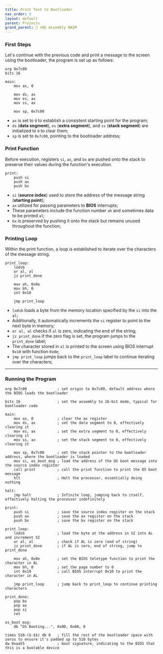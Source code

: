 ```yaml
---
title: Print Text to Bootloader
nav_order: 3
layout: default
parent: Projects
grand_parent: 🔲 x86 Assembly NASM
---
```


### **First Steps**

Let's continue with the previous code and print a message to the screen using the bootloader, the program is set up as follows:

```
org 0x7c00
bits 16

main:
    mov ax, 0

    mov ds, ax
    mov es, ax
    mov ss, ax

    mov sp, 0x7c00
```

- `ax` is set to `0` to establish a consistent starting point for the program;
- `ds` (**data segment**), `es` (**extra segment**), and `ss` (**stack segment**) are initialized to `0` to clear them;
- `sp` is set to `0x7c00`, pointing to the bootloader address;

### **Print Function**

Before execution, registers `si`, `ax`, and `bx` are pushed onto the stack to preserve their values during the function's execution.

```
print:
    push si
    push ax
    push bx
```

- `si` (**source index**) used to store the address of the message string (**starting point**);
- `ax` utilized for passing parameters to **BIOS** interrupts; 
- These parameters include the function number `ah` and sometimes data to be printed `al`;
- `bx` is preserved by pushing it onto the stack but remains unused throughout the function;

### **Printing Loop**

Within the print function, a loop is established to iterate over the characters of the message string.

```
print_loop:
    lodsb
    or al, al
    jz print_done

    mov ah, 0x0e
    mov bh, 0
    int 0x10

    jmp print_loop
```

- `lodsb` loads a byte from the memory location specified by the `si` into the `al`;
- Additionally, it automatically increments the `si` register to point to the next byte in memory;
- `or al, al` checks if `al` is zero, indicating the end of the string;
- `jz print_done` if the zero flag is set, the program jumps to the `print_done` label;
- The character stored in `al` is printed to the screen using BIOS interrupt `0x10` with function `0x0e`;
- `jmp print_loop` jumps back to the `print_loop` label to continue iterating over the characters;

----

### **Running the Program**

```
org 0x7c00              ; set origin to 0x7c00, default address where the BIOS loads the bootloader

bits 16                 ; set the assembly to 16-bit mode, typical for bootloader code

main:
    mov ax, 0           ; clear the ax register
    mov ds, ax          ; set the data segment to 0, effectively clearing it
    mov es, ax          ; set the extra segment to 0, effectively clearing it
    mov ss, ax          ; set the stack segment to 0, effectively clearing it

    mov sp, 0x7c00      ; set the stack pointer to the bootloader address, where the bootloader is loaded
    mov si, os_boot_msg ; load the address of the OS boot message into the source index register
    call print          ; call the print function to print the OS boot message
    hlt                 ; Halt the processor, essentially doing nothing

halt:
    jmp halt            ; Infinite loop, jumping back to itself, effectively halting the processor indefinitely

print:
    push si             ; save the source index register on the stack
    push ax             ; save the ax register on the stack
    push bx             ; save the bx register on the stack

print_loop:
    lodsb               ; load the byte at the address in SI into AL and increment SI
    or al, al           ; check if AL is zero (end of string)
    jz print_done       ; if AL is zero, end of string, jump to print_done

    mov ah, 0x0e        ; set the BIOS teletype function to print the character in AL
    mov bh, 0           ; set the page number to 0
    int 0x10            ; call BIOS interrupt 0x10 to print the character in AL

    jmp print_loop      ; jump back to print_loop to continue printing characters

print_done:
    pop bx
    pop ax
    pop si
    ret

os_boot_msg:
    db "OS Booting...", 0x0D, 0x0A, 0

times 510-($-$$) db 0   ; fill the rest of the bootloader space with zeros to ensure it's padded up to 510 bytes
dw 0xaa55               ; boot signature, indicating to the BIOS that this is a bootable device
```